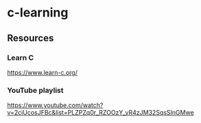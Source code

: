 # c-learning

## Resources

### Learn C
https://www.learn-c.org/

### YouTube playlist
https://www.youtube.com/watch?v=2ciUcosJFBc&list=PLZPZq0r_RZOOzY_vR4zJM32SqsSInGMwe